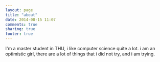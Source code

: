 ```yaml
---
layout: page
title: "about"
date: 2014-08-15 11:07
comments: true
sharing: true
footer: true
---
```

I'm a master student in THU, i like computer science quite a lot. i am an optimistic girl, there are a lot of things that i did not try, and i am trying.
